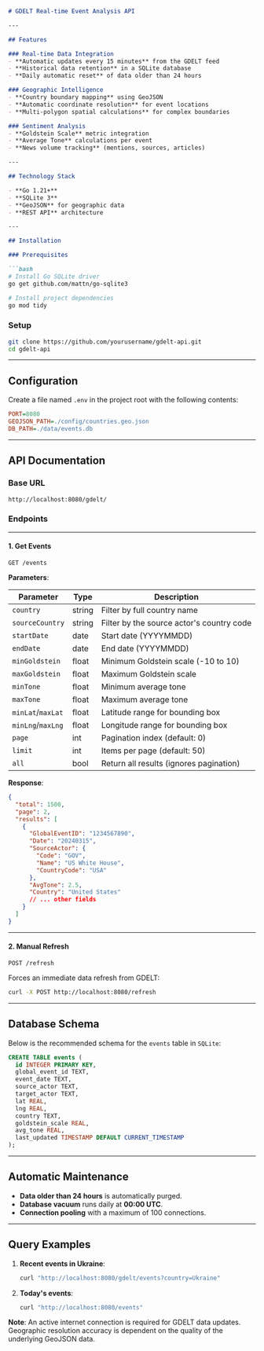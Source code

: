 ```markdown
# GDELT Real-time Event Analysis API

---

## Features

### Real-time Data Integration
- **Automatic updates every 15 minutes** from the GDELT feed  
- **Historical data retention** in a SQLite database  
- **Daily automatic reset** of data older than 24 hours

### Geographic Intelligence
- **Country boundary mapping** using GeoJSON  
- **Automatic coordinate resolution** for event locations  
- **Multi-polygon spatial calculations** for complex boundaries

### Sentiment Analysis
- **Goldstein Scale** metric integration  
- **Average Tone** calculations per event  
- **News volume tracking** (mentions, sources, articles)

---

## Technology Stack

- **Go 1.21+**
- **SQLite 3**
- **GeoJSON** for geographic data
- **REST API** architecture

---

## Installation

### Prerequisites

```bash
# Install Go SQLite driver
go get github.com/mattn/go-sqlite3

# Install project dependencies
go mod tidy
```

### Setup

```bash
git clone https://github.com/yourusername/gdelt-api.git
cd gdelt-api
```

---

## Configuration

Create a file named `.env` in the project root with the following contents:

```ini
PORT=8080
GEOJSON_PATH=./config/countries.geo.json
DB_PATH=./data/events.db
```

---

## API Documentation

### Base URL

```
http://localhost:8080/gdelt/
```

### Endpoints

---

#### 1. Get Events

```
GET /events
```

**Parameters**:

| Parameter       | Type    | Description                               |
|-----------------|---------|-------------------------------------------|
| `country`       | string  | Filter by full country name              |
| `sourceCountry` | string  | Filter by the source actor's country code |
| `startDate`     | date    | Start date (YYYYMMDD)                     |
| `endDate`       | date    | End date (YYYYMMDD)                       |
| `minGoldstein`  | float   | Minimum Goldstein scale (-10 to 10)       |
| `maxGoldstein`  | float   | Maximum Goldstein scale                   |
| `minTone`       | float   | Minimum average tone                      |
| `maxTone`       | float   | Maximum average tone                      |
| `minLat`/`maxLat` | float | Latitude range for bounding box           |
| `minLng`/`maxLng` | float | Longitude range for bounding box          |
| `page`          | int     | Pagination index (default: 0)             |
| `limit`         | int     | Items per page (default: 50)              |
| `all`           | bool    | Return all results (ignores pagination)   |

**Response**:
```json
{
  "total": 1500,
  "page": 2,
  "results": [
    {
      "GlobalEventID": "1234567890",
      "Date": "20240315",
      "SourceActor": {
        "Code": "GOV",
        "Name": "US White House",
        "CountryCode": "USA"
      },
      "AvgTone": 2.5,
      "Country": "United States"
      // ... other fields
    }
  ]
}
```

---

#### 2. Manual Refresh

```
POST /refresh
```

Forces an immediate data refresh from GDELT:

```bash
curl -X POST http://localhost:8080/refresh
```

---

## Database Schema

Below is the recommended schema for the `events` table in `SQLite`:

```sql
CREATE TABLE events (
  id INTEGER PRIMARY KEY,
  global_event_id TEXT,
  event_date TEXT,
  source_actor TEXT,
  target_actor TEXT,
  lat REAL,
  lng REAL,
  country TEXT,
  goldstein_scale REAL,
  avg_tone REAL,
  last_updated TIMESTAMP DEFAULT CURRENT_TIMESTAMP
);
```

---

## Automatic Maintenance

- **Data older than 24 hours** is automatically purged.  
- **Database vacuum** runs daily at **00:00 UTC**.  
- **Connection pooling** with a maximum of 100 connections.

---

## Query Examples

1. **Recent events in Ukraine**:
   ```bash
   curl "http://localhost:8080/gdelt/events?country=Ukraine"
   ```

2. **Today's events**:
   ```bash
   curl "http://localhost:8080/events"
   ```

**Note**: An active internet connection is required for GDELT data updates. Geographic resolution accuracy is dependent on the quality of the underlying GeoJSON data.
```